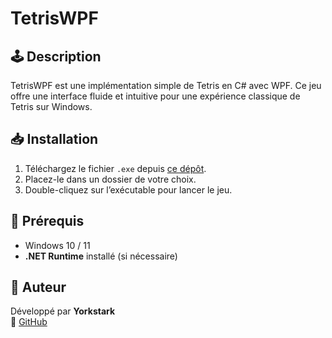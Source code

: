 # TetrisWPF

## 🕹️ Description  
TetrisWPF est une implémentation simple de Tetris en C# avec WPF. 
Ce jeu offre une interface fluide et intuitive pour une expérience classique de Tetris sur Windows.  

## 📥 Installation  
1. Téléchargez le fichier `.exe` depuis [ce dépôt](https://github.com/Yorkstark7878/TetrisWPF).  
2. Placez-le dans un dossier de votre choix.  
3. Double-cliquez sur l’exécutable pour lancer le jeu.  

## 🔧 Prérequis  
- Windows 10 / 11  
- **.NET Runtime** installé (si nécessaire)  

## 👤 Auteur  
Développé par **Yorkstark**  
📌 [GitHub](https://github.com/Yorkstark7878)
